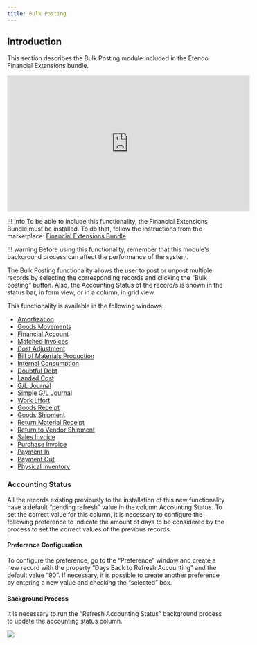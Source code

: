 ```yaml
---
title: Bulk Posting
---
```

## **Introduction**

This section describes the Bulk Posting module included in the Etendo Financial Extensions bundle.

<iframe width="560" height="315" src="https://www.youtube.com/embed/mgE-NnDLlA0" title="YouTube video player" frameborder="0" allow="accelerometer; autoplay; clipboard-write; encrypted-media; gyroscope; picture-in-picture; web-share" allowfullscreen></iframe>

!!! info
    To be able to include this functionality, the Financial Extensions Bundle must be installed. To do that, follow the instructions from the marketplace: [Financial Extensions Bundle](https://marketplace.etendo.cloud/#/product-details?module=9876ABEF90CC4ABABFC399544AC14558)

!!! warning
    Before using this functionality, remember that this module's background process can affect the performance of the system.

The Bulk Posting functionality allows the user to post or unpost multiple records by selecting the corresponding records and clicking the “Bulk posting” button. Also, the Accounting Status of the record/s is shown in the status bar, in form view, or in a column, in grid view.

This functionality is available in the following windows:
- [Amortization](/docs.etendo.software/portfolio/etendo-erp/user-guide/financial-management/assets/index) 
- [Goods Movements](https://docs.etendo.software/en/end-user-documentation/etendo-environment/functional-documentation/business-management/warehouse-management#bulk-posting-1)
- [Financial Account](https://docs.etendo.software/en/end-user-documentation/etendo-environment/functional-documentation/business-management/financial-management#bulk-posting-2)
- [Matched Invoices](https://docs.etendo.software/en/end-user-documentation/etendo-environment/functional-documentation/business-management/procurement-management#bulk-posting-2)
- [Cost Adjustment](https://docs.etendo.software/en/end-user-documentation/etendo-environment/functional-documentation/business-management/warehouse-management#bulk-posting-3)
- [Bill of Materials Production](https://docs.etendo.software/en/end-user-documentation/etendo-environment/functional-documentation/business-management/warehouse-management#bulk-posting-2)
- [Internal Consumption](https://docs.etendo.software/en/end-user-documentation/etendo-environment/functional-documentation/business-management/production-management#bulk-posting-1)
- [Doubtful Debt](https://docs.etendo.software/en/end-user-documentation/etendo-environment/functional-documentation/business-management/financial-management#bulk-posting-3)
- [Landed Cost](https://docs.etendo.software/en/end-user-documentation/etendo-environment/functional-documentation/business-management/procurement-management#bulk-posting-4)
- [G/L Journal](https://docs.etendo.software/en/end-user-documentation/etendo-environment/functional-documentation/business-management/financial-management-accounting#bulk-posting-1)
- [Simple G/L Journal](https://docs.etendo.software/en/end-user-documentation/etendo-environment/functional-documentation/business-management/financial-management-accounting#bulk-posting)
- [Work Effort](https://docs.etendo.software/en/end-user-documentation/etendo-environment/functional-documentation/business-management/production-management#bulk-posting)
- [Goods Receipt](https://docs.etendo.software/en/end-user-documentation/etendo-environment/functional-documentation/business-management/procurement-management#bulk-posting)
- [Goods Shipment](https://docs.etendo.software/en/end-user-documentation/etendo-environment/functional-documentation/business-management/sales-management#bulk-posting)
- [Return Material Receipt](https://docs.etendo.software/en/end-user-documentation/etendo-environment/functional-documentation/business-management/sales-management#bulk-posting-1)
- [Return to Vendor Shipment](https://docs.etendo.software/en/end-user-documentation/etendo-environment/functional-documentation/business-management/procurement-management#bulk-posting-3)
- [Sales Invoice](https://docs.etendo.software/en/end-user-documentation/etendo-environment/functional-documentation/business-management/sales-management#bulk-posting-2)
- [Purchase Invoice](https://docs.etendo.software/en/end-user-documentation/etendo-environment/functional-documentation/business-management/procurement-management#bulk-posting-1)
- [Payment In](https://docs.etendo.software/en/end-user-documentation/etendo-environment/functional-documentation/business-management/financial-management#bulk-posting-1)
- [Payment Out](https://docs.etendo.software/en/end-user-documentation/etendo-environment/functional-documentation/business-management/financial-management#bulk-posting)
- [Physical Inventory](https://docs.etendo.software/en/end-user-documentation/etendo-environment/functional-documentation/business-management/warehouse-management#bulk-posting)


### Accounting Status

All the records existing previously to the installation of this new functionality have a default “pending refresh” value in the column Accounting Status. To set the correct value for this column, it is necessary to configure the following preference to indicate the amount of days to be considered by the process to set the correct values of the previous records.

#### Preference Configuration

To configure the preference, go to the “Preference” window and create a new record with the property “Days Back to Refresh Accounting” and the default value “90”. If necessary, it is possible to create another preference by entering a new value and checking the “selected” box.

#### Background Process

It is necessary to run the “Refresh Accounting Status” background process to update the accounting status column.

![](/docs.etendo.software/assets/drive/17KafE0qvtuAe21aVvs7mDN58V_BCDScO.png)